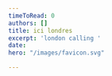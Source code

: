 ```yaml
---
timeToRead: 0
authors: []
title: ici londres
excerpt: 'london calling '
date: 
hero: "/images/favicon.svg"

---
```

